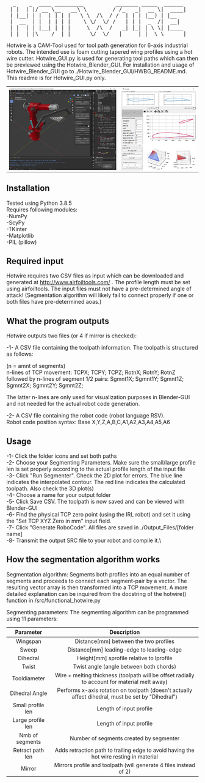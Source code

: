<pre>
  _    _  ____ _________          _______ _____  ______ 
 | |  | |/ __ \__   __\ \        / /_   _|  __ \|  ____|
 | |__| | |  | | | |   \ \  /\  / /  | | | |__) | |__   
 |  __  | |  | | | |    \ \/  \/ /   | | |  _  /|  __|  
 | |  | | |__| | | |     \  /\  /   _| |_| | \ \| |____ 
 |_|  |_|\____/  |_|      \/  \/   |_____|_|  \_\______|
</pre>                                                        

Hotwire is a CAM-Tool used for tool path generation for 6-axis industrial robots. The intended use is foam cutting tapered wing profiles using a hot wire cutter. Hotwire_GUI.py is used for generating tool paths which can then be previewed using the Hotwire_Blender_GUI. For installation and usage of Hotwire_Blender_GUI go to ./Hotwire_Blender_GUI/HWBG_README.md. This readme is for Hotwire_GUI.py only.

<table border="0"><td width="58.5%">
  <img src="./doc/Blender_GUI_Screenshot.png" style="float: left; margin-right: 10px;" /></td><td>
  <img src="./doc/Hotwire_GUI_Screenshot.png" style="float: left; margin-right: 10px;" /></td></table>

## Installation

Tested using Python 3.8.5\
Requires following modules:\
-NumPy\
-ScyPy\
-TKinter\
-Matplotlib\
-PIL (pillow)

## Required input

Hotwire requires two CSV files as input which can be downloaded and generated at http://www.airfoiltools.com/ . The profile length must be set using airfoiltools. The input files must not have a pre-determined angle of attack! (Segmentation algorithm will likely fail to connect properly if one or both files have pre-determined aoas.)

## What the program outputs

Hotwire outputs two files (or 4 if mirror is checked):

-1- A CSV file containing the toolpath information.
The toolpath is structured as follows:

(n = amnt of segments)\
n-lines of TCP movement: TCPX; TCPY; TCPZ; RotnX; RotnY; RotnZ\
followed by n-lines of segment 1/2 pairs: Sgmnt1X; Sgmnt1Y; Sgmnt1Z; Sgmnt2X; Sgmnt2Y; Sgmnt2Z;

The latter n-lines are only used for visualization purposes in Blender-GUI and not needed for the actual robot code generation.
 
-2- A CSV file containing the robot code (robot language RSV).\
Robot code position syntax: Base X,Y,Z,A,B,C,A1,A2,A3,A4,A5,A6

## Usage

-1- Click the folder icons and set both paths\
-2- Choose your Segmenting Parameters. Make sure the small/large profile len is set properly according to the actual profile length of the input file\
-3- Click "Run Segmenter". Check the 2D plot for errors. The blue line indicates the interpolated contour. The red line indicates the calculated toolpath. Also check the 3D plot(s)\
-4- Choose a name for your output folder\
-5- Click Save CSV. The toolpath is now saved and can be viewed with Blender-GUI\
-6- Find the physical TCP zero point (using the IRL robot) and set it using the "Set TCP XYZ Zero in mm" input field.\
-7- Click "Generate RoboCode". All files are saved in ./Output_Files/[folder name]\
-8- Transmit the output SRC file to your robot and compile it.\

## How the segmentation algorithm works

Segmentation algorithm: Segments both profiles into an equal number of segments and proceeds to connect each segment-pair by a vector. The resulting vector array is then transformed into a TCP movement. A more detailed explanation can be inquired from the docstring of the hotwire() function in /src/functional_hotwire.py

Segmenting parameters: The segmenting algorithm can be programmed using 11 parameters:

|      Parameter      | Description                                                                                         |
|:-------------------:|:---------------------------------------------------------------------------------------------------:|
| Wingspan            | Distance[mm] between the two profiles                                                               |
| Sweep               | Distance[mm] leading-edge to leading-edge                                                           |
| Dihedral            | Height[mm] sprofile relative to lprofile                                                            |
| Twist               | Twist angle (angle between both chords)                                                             |
| Tooldiameter        | Wire + melting thickness (toolpath will be offset radially to account for material melt away)       |
| Dihedral Angle      | Performs x-axis rotation on toolpath (doesn't actually affect dihedral, must be set by "Dihedral")  |
| Small profile len   | Length of input profile                                                                             |
| Large profile len   | Length of input profile                                                                             |
| Nmb of segments     | Number of segments created by segmenter                                                             |
| Retract path len    | Adds retraction path to trailing edge to avoid having the hot wire resting in material              |
| Mirror              | Mirrors profile and toolpath (will generate 4 files instead of 2)                                   |
